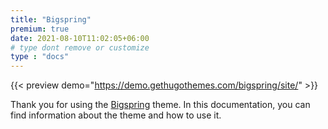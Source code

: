 ```yaml
---
title: "Bigspring"
premium: true
date: 2021-08-10T11:02:05+06:00
# type dont remove or customize
type : "docs"
---
```


{{< preview demo="https://demo.gethugothemes.com/bigspring/site/" >}}

Thank you for using the [Bigspring](https://gethugothemes.com/themes/bigspring/) theme. In this documentation, you can find information about the theme and how to use it.
